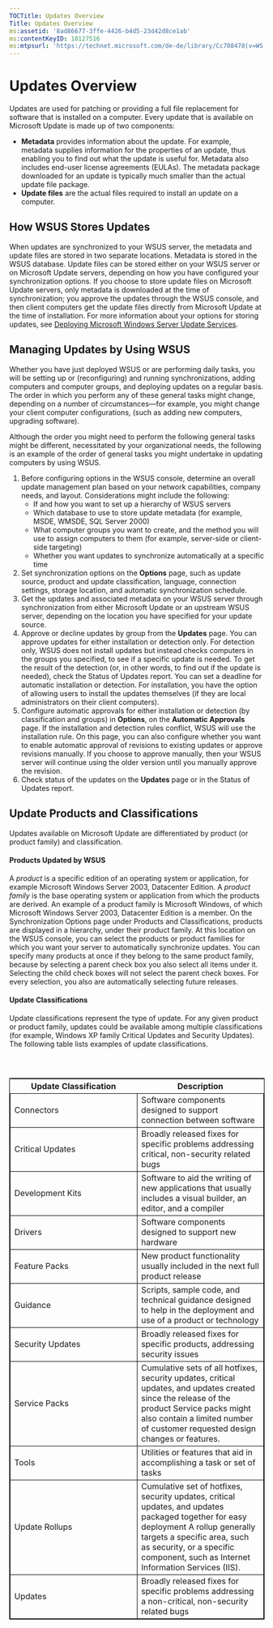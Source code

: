 ```yaml
---
TOCTitle: Updates Overview
Title: Updates Overview
ms:assetid: '8ad86677-3ffe-4426-b4d5-23d42d8ce1ab'
ms:contentKeyID: 18127516
ms:mtpsurl: 'https://technet.microsoft.com/de-de/library/Cc708478(v=WS.10)'
---
```


Updates Overview
================

Updates are used for patching or providing a full file replacement for software that is installed on a computer. Every update that is available on Microsoft Update is made up of two components:

-   **Metadata** provides information about the update. For example, metadata supplies information for the properties of an update, thus enabling you to find out what the update is useful for. Metadata also includes end-user license agreements (EULAs). The metadata package downloaded for an update is typically much smaller than the actual update file package.
-   **Update files** are the actual files required to install an update on a computer.

How WSUS Stores Updates
-----------------------

When updates are synchronized to your WSUS server, the metadata and update files are stored in two separate locations. Metadata is stored in the WSUS database. Update files can be stored either on your WSUS server or on Microsoft Update servers, depending on how you have configured your synchronization options. If you choose to store update files on Microsoft Update servers, only metadata is downloaded at the time of synchronization; you approve the updates through the WSUS console, and then client computers get the update files directly from Microsoft Update at the time of installation. For more information about your options for storing updates, see [Deploying Microsoft Windows Server Update Services](http://go.microsoft.com/fwlink/?linkid=41777).

Managing Updates by Using WSUS
------------------------------

Whether you have just deployed WSUS or are performing daily tasks, you will be setting up or (reconfiguring) and running synchronizations, adding computers and computer groups, and deploying updates on a regular basis. The order in which you perform any of these general tasks might change, depending on a number of circumstances—for example, you might change your client computer configurations, (such as adding new computers, upgrading software).

Although the order you might need to perform the following general tasks might be different, necessitated by your organizational needs, the following is an example of the order of general tasks you might undertake in updating computers by using WSUS.

1.  Before configuring options in the WSUS console, determine an overall update management plan based on your network capabilities, company needs, and layout. Considerations might include the following:
    -   If and how you want to set up a hierarchy of WSUS servers
    -   Which database to use to store update metadata (for example, MSDE, WMSDE, SQL Server 2000)
    -   What computer groups you want to create, and the method you will use to assign computers to them (for example, server-side or client-side targeting)
    -   Whether you want updates to synchronize automatically at a specific time
2.  Set synchronization options on the **Options** page, such as update source, product and update classification, language, connection settings, storage location, and automatic synchronization schedule.
3.  Get the updates and associated metadata on your WSUS server through synchronization from either Microsoft Update or an upstream WSUS server, depending on the location you have specified for your update source.
4.  Approve or decline updates by group from the **Updates** page. You can approve updates for either installation or detection only. For detection only, WSUS does not install updates but instead checks computers in the groups you specified, to see if a specific update is needed. To get the result of the detection (or, in other words, to find out if the update is needed), check the Status of Updates report. You can set a deadline for automatic installation or detection. For installation, you have the option of allowing users to install the updates themselves (if they are local administrators on their client computers).
5.  Configure automatic approvals for either installation or detection (by classification and groups) in **Options**, on the **Automatic Approvals** page. If the installation and detection rules conflict, WSUS will use the installation rule. On this page, you can also configure whether you want to enable automatic approval of revisions to existing updates or approve revisions manually. If you choose to approve manually, then your WSUS server will continue using the older version until you manually approve the revision.
6.  Check status of the updates on the **Updates** page or in the Status of Updates report.

Update Products and Classifications
-----------------------------------

Updates available on Microsoft Update are differentiated by product (or product family) and classification.

#### Products Updated by WSUS

A *product* is a specific edition of an operating system or application, for example Microsoft Windows Server 2003, Datacenter Edition. A *product family* is the base operating system or application from which the products are derived. An example of a product family is Microsoft Windows, of which Microsoft Windows Server 2003, Datacenter Edition is a member. On the Synchronization Options page under Products and Classifications, products are displayed in a hierarchy, under their product family. At this location on the WSUS console, you can select the products or product families for which you want your server to automatically synchronize updates. You can specify many products at once if they belong to the same product family, because by selecting a parent check box you also select all items under it. Selecting the child check boxes will not select the parent check boxes. For every selection, you also are automatically selecting future releases.

#### Update Classifications

Update classifications represent the type of update. For any given product or product family, updates could be available among multiple classifications (for example, Windows XP family Critical Updates and Security Updates). The following table lists examples of update classifications.

###  

 
<table style="border:1px solid black;">
<colgroup>
<col width="50%" />
<col width="50%" />
</colgroup>
<thead>
<tr class="header">
<th>Update Classification</th>
<th>Description</th>
</tr>
</thead>
<tbody>
<tr class="odd">
<td style="border:1px solid black;">Connectors</td>
<td style="border:1px solid black;">Software components designed to support connection between software</td>
</tr>
<tr class="even">
<td style="border:1px solid black;">Critical Updates</td>
<td style="border:1px solid black;">Broadly released fixes for specific problems addressing critical, non-security related bugs</td>
</tr>
<tr class="odd">
<td style="border:1px solid black;">Development Kits</td>
<td style="border:1px solid black;">Software to aid the writing of new applications that usually includes a visual builder, an editor, and a compiler</td>
</tr>
<tr class="even">
<td style="border:1px solid black;">Drivers</td>
<td style="border:1px solid black;">Software components designed to support new hardware</td>
</tr>
<tr class="odd">
<td style="border:1px solid black;">Feature Packs</td>
<td style="border:1px solid black;">New product functionality usually included in the next full product release</td>
</tr>
<tr class="even">
<td style="border:1px solid black;">Guidance</td>
<td style="border:1px solid black;">Scripts, sample code, and technical guidance designed to help in the deployment and use of a product or technology</td>
</tr>
<tr class="odd">
<td style="border:1px solid black;">Security Updates</td>
<td style="border:1px solid black;">Broadly released fixes for specific products, addressing security issues</td>
</tr>
<tr class="even">
<td style="border:1px solid black;">Service Packs</td>
<td style="border:1px solid black;">Cumulative sets of all hotfixes, security updates, critical updates, and updates created since the release of the product
Service packs might also contain a limited number of customer requested design changes or features.</td>
</tr>
<tr class="odd">
<td style="border:1px solid black;">Tools</td>
<td style="border:1px solid black;">Utilities or features that aid in accomplishing a task or set of tasks</td>
</tr>
<tr class="even">
<td style="border:1px solid black;">Update Rollups</td>
<td style="border:1px solid black;">Cumulative set of hotfixes, security updates, critical updates, and updates packaged together for easy deployment
A rollup generally targets a specific area, such as security, or a specific component, such as Internet Information Services (IIS).</td>
</tr>
<tr class="odd">
<td style="border:1px solid black;">Updates</td>
<td style="border:1px solid black;">Broadly released fixes for specific problems addressing a non-critical, non-security related bugs</td>
</tr>
</tbody>
</table>
